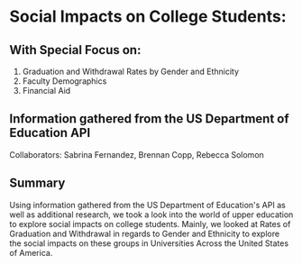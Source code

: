 # Social Impacts on College Students: 
## With Special Focus on:
1. Graduation and Withdrawal Rates by Gender and Ethnicity
2. Faculty Demographics
3. Financial Aid

## Information gathered from the US Department of Education API

Collaborators: Sabrina Fernandez, Brennan Copp, Rebecca Solomon

## Summary
  Using information gathered from the US Department of Education's API as well as additional research, we took a look into the world of upper education to explore social impacts on college students. Mainly, we looked at Rates of Graduation and Withdrawal in regards to Gender and Ethnicity to explore the social impacts on these groups in Universities Across the United States of America.
